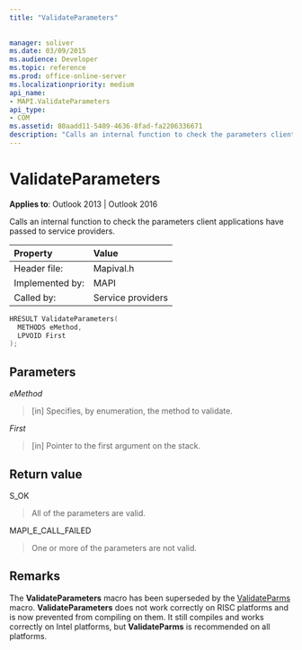 ```yaml
---
title: "ValidateParameters"
 
 
manager: soliver
ms.date: 03/09/2015
ms.audience: Developer
ms.topic: reference
ms.prod: office-online-server
ms.localizationpriority: medium
api_name:
- MAPI.ValidateParameters
api_type:
- COM
ms.assetid: 80aadd11-5409-4636-8fad-fa2206336671
description: "Calls an internal function to check the parameters client applications have passed to service providers."
---
```


# ValidateParameters

  
  
**Applies to**: Outlook 2013 | Outlook 2016 
  
Calls an internal function to check the parameters client applications have passed to service providers. 
  
|Property |Value |
|:-----|:-----|
|Header file:  <br/> |Mapival.h  <br/> |
|Implemented by:  <br/> |MAPI  <br/> |
|Called by:  <br/> |Service providers  <br/> |
   
```cpp
HRESULT ValidateParameters(
  METHODS eMethod,
  LPVOID First
);
```

## Parameters

 _eMethod_
  
> [in] Specifies, by enumeration, the method to validate. 
    
 _First_
  
> [in] Pointer to the first argument on the stack.
    
## Return value

S_OK 
  
> All of the parameters are valid. 
    
MAPI_E_CALL_FAILED 
  
> One or more of the parameters are not valid.
    
## Remarks

The **ValidateParameters** macro has been superseded by the [ValidateParms](validateparms.md) macro. **ValidateParameters** does not work correctly on RISC platforms and is now prevented from compiling on them. It still compiles and works correctly on Intel platforms, but **ValidateParms** is recommended on all platforms. 
  

